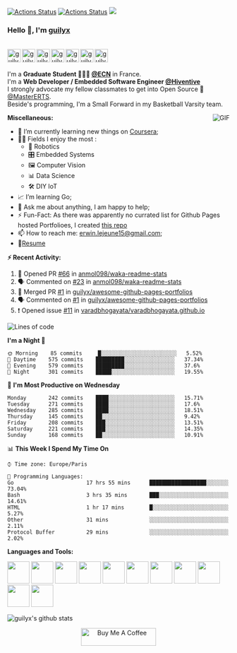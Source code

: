 [![Actions Status](https://github.com/guilyx/guilyx/workflows/wakatime-stats/badge.svg)](https://github.com/guilyx/guilyx/actions)
[![Actions Status](https://github.com/guilyx/guilyx/workflows/update-gh-activity/badge.svg)](https://github.com/guilyx/guilyx/actions)
![](https://visitor-badge.glitch.me/badge?page_id=guilyx.guilyx)

### Hello 👋, I'm [guilyx](https://guilyx.github.io) 

<br/>
<a href="https://twitter.com/spida_rwin">
  <img align="left" alt="guilyx | Twitter" width="30px" src="https://image.flaticon.com/icons/svg/2111/2111703.svg" />
</a>
<a href="https://www.linkedin.com/in/erwinlejeune-lkn">
  <img align="left" alt="guilyx's LinkdeIN" width="30px" src="https://image.flaticon.com/icons/svg/2111/2111465.svg" />
</a>
<a href="https://www.facebook.com/erwin.lejeune">
  <img align="left" alt="guilyx's Facebook" width="30px" src="https://image.flaticon.com/icons/svg/2111/2111342.svg" />
</a>
<a href="https://www.instagram.com/spid_erwin">
  <img align="left" alt="guilyx's Instagram" width="30px" src="https://image.flaticon.com/icons/svg/2111/2111421.svg" />
</a>
<a href="https://open.spotify.com/user/11147618695?si=zZFn6uAGRLyoU02lsG50GA">
  <img align="left" alt="guilyx's Spotify" width="30px" src="https://image.flaticon.com/icons/svg/2111/2111627.svg" />
</a>
<a href="https://www.codewars.com/users/Guilyx">
  <img align="left" alt="guilyx's Codewars" width="30px" src="https://image.flaticon.com/icons/svg/993/993515.svg" />
</a>
<a href="https://www.codingame.com/profile/452b06c872f9773a58e7abff97b738a98661992">
  <img align="left" alt="guilyx's Codingames" width="30px" src="https://image.flaticon.com/icons/svg/2010/2010522.svg" />
</a> <br /> <br />

I'm a **Graduate Student 👨🏽‍💼 [@ECN](https://www.ec-nantes.fr)** in France. <br />
I'm a **Web Developer / Embedded Software Engineer [@Hiventive](https://www.hiventive.com)**  <br />
I strongly advocate my fellow classmates to get into Open Source 📢 [@MasterERTS](https://github.com/MasterERTS).  <br />
Beside's programming, I'm a Small Forward in my Basketball Varsity team. <br />

  <img align="right" alt="GIF" src="https://media1.tenor.com/images/1c6140897565e34a4e98f618e220dc0d/tenor.gif?itemid=9358372" />
  
**Miscellaneous:**

- 📖 I’m currently learning new things on [Coursera](https://www.coursera.org);
- 🤹🏽 Fields I enjoy the most :
  - 🤖 Robotics 
  - 🎛 Embedded Systems
  - 🖼 Computer Vision
  - 📊 Data Science
  - 🛠 DIY IoT
- 📈 I’m learning Go;
- 💬 Ask me about anything, I am happy to help;
- ⚡️ Fun-Fact: As there was apparently no currated list for Github Pages hosted Portfolioes, I created [this repo](https://github.com/guilyx/awesome-github-pages-portfolios)
- 📫 How to reach me: <erwin.lejeune15@gmail.com>;
- 📝[Resume](https://github.com/guilyx/guilyx/files/4924811/erwinlejeune_internships.pdf)

**:zap: Recent Activity:**

<!--START_SECTION:activity-->
1. 💪 Opened PR [#66](https://github.com//anmol098/waka-readme-stats/pull/66) in [anmol098/waka-readme-stats](https://github.com//anmol098/waka-readme-stats)
2. 🗣 Commented on [#23](https://github.com//anmol098/waka-readme-stats/issues/23) in [anmol098/waka-readme-stats](https://github.com//anmol098/waka-readme-stats)
3. 🎉 Merged PR [#1](https://github.com//guilyx/awesome-github-pages-portfolios/pull/1) in [guilyx/awesome-github-pages-portfolios](https://github.com//guilyx/awesome-github-pages-portfolios)
4. 🗣 Commented on [#1](https://github.com//guilyx/awesome-github-pages-portfolios/issues/1) in [guilyx/awesome-github-pages-portfolios](https://github.com//guilyx/awesome-github-pages-portfolios)
5. ❗️ Opened issue [#11](https://github.com//varadbhogayata/varadbhogayata.github.io/issues/11) in [varadbhogayata/varadbhogayata.github.io](https://github.com//varadbhogayata/varadbhogayata.github.io)
<!--END_SECTION:activity-->

<!--START_SECTION:waka-->
![Lines of code](https://img.shields.io/badge/From%20Hello%20World%20I%27ve%20Written-21.1%20million%20Lines%20of%20code-blue)

**I'm a Night 🦉** 

```text
🌞 Morning    85 commits     █░░░░░░░░░░░░░░░░░░░░░░░░   5.52% 
🌆 Daytime    575 commits    █████████░░░░░░░░░░░░░░░░   37.34% 
🌃 Evening    579 commits    █████████░░░░░░░░░░░░░░░░   37.6% 
🌙 Night      301 commits    █████░░░░░░░░░░░░░░░░░░░░   19.55%

```
📅 **I'm Most Productive on Wednesday** 

```text
Monday       242 commits    ████░░░░░░░░░░░░░░░░░░░░░   15.71% 
Tuesday      271 commits    ████░░░░░░░░░░░░░░░░░░░░░   17.6% 
Wednesday    285 commits    ████░░░░░░░░░░░░░░░░░░░░░   18.51% 
Thursday     145 commits    ██░░░░░░░░░░░░░░░░░░░░░░░   9.42% 
Friday       208 commits    ███░░░░░░░░░░░░░░░░░░░░░░   13.51% 
Saturday     221 commits    ███░░░░░░░░░░░░░░░░░░░░░░   14.35% 
Sunday       168 commits    ██░░░░░░░░░░░░░░░░░░░░░░░   10.91%

```


📊 **This Week I Spend My Time On** 

```text
⌚︎ Time zone: Europe/Paris

💬 Programming Languages: 
Go                       17 hrs 55 mins      ██████████████████░░░░░░░   73.04% 
Bash                     3 hrs 35 mins       ███░░░░░░░░░░░░░░░░░░░░░░   14.61% 
HTML                     1 hr 17 mins        █░░░░░░░░░░░░░░░░░░░░░░░░   5.27% 
Other                    31 mins             ░░░░░░░░░░░░░░░░░░░░░░░░░   2.11% 
Protocol Buffer          29 mins             ░░░░░░░░░░░░░░░░░░░░░░░░░   2.02%

```


<!--END_SECTION:waka-->

**Languages and Tools:**  

<code><img height="50" src="https://image.flaticon.com/icons/svg/2861/2861557.svg"></code>
<code><img height="50" src="https://image.flaticon.com/icons/svg/3190/3190604.svg"></code>
<code><img height="50" src="https://image.flaticon.com/icons/svg/2942/2942156.svg"></code>
<code><img height="50" src="https://img.icons8.com/color/48/000000/golang.png"></code>
<code><img height="50" src="https://image.flaticon.com/icons/svg/1628/1628182.svg"></code>
<code><img height="50" src="https://image.flaticon.com/icons/png/512/2085/2085061.png"></code>
<code><img height="50" src="https://image.flaticon.com/icons/svg/2535/2535543.svg"></code>
<code><img height="50" src="https://cdn.icon-icons.com/icons2/1508/PNG/512/matlab_104289.png"></code>
<code><img height="50" src="https://image.flaticon.com/icons/svg/2721/2721297.svg"></code>
<code><img height="50" src="https://image.flaticon.com/icons/svg/752/752605.svg"></code>
<code><img height="50" src="https://image.flaticon.com/icons/svg/1680/1680899.svg"></code>



![guilyx's github stats](https://github-readme-stats.vercel.app/api?username=guilyx&show_icons=true&hide_border=true)

<p align="center">
<a href="https://www.buymeacoffee.com/dq01aOE" target="_blank"><img src="https://cdn.buymeacoffee.com/buttons/default-red.png" alt="Buy Me A Coffee" height="40" width="170" ></a>
</p>
